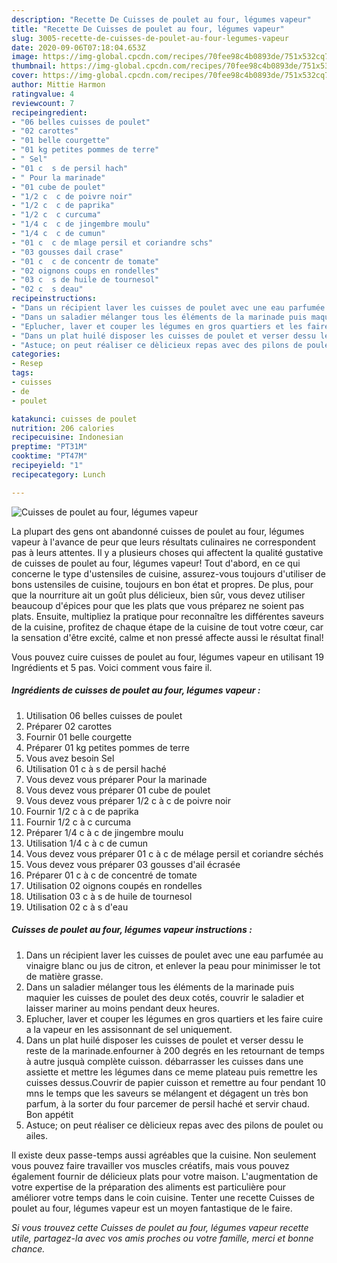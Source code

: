 ```yaml
---
description: "Recette De Cuisses de poulet au four, légumes vapeur"
title: "Recette De Cuisses de poulet au four, légumes vapeur"
slug: 3005-recette-de-cuisses-de-poulet-au-four-legumes-vapeur
date: 2020-09-06T07:18:04.653Z
image: https://img-global.cpcdn.com/recipes/70fee98c4b0893de/751x532cq70/cuisses-de-poulet-au-four-legumes-vapeur-photo-principale-de-la-recette.jpg
thumbnail: https://img-global.cpcdn.com/recipes/70fee98c4b0893de/751x532cq70/cuisses-de-poulet-au-four-legumes-vapeur-photo-principale-de-la-recette.jpg
cover: https://img-global.cpcdn.com/recipes/70fee98c4b0893de/751x532cq70/cuisses-de-poulet-au-four-legumes-vapeur-photo-principale-de-la-recette.jpg
author: Mittie Harmon
ratingvalue: 4
reviewcount: 7
recipeingredient:
- "06 belles cuisses de poulet"
- "02 carottes"
- "01 belle courgette"
- "01 kg petites pommes de terre"
- " Sel"
- "01 c  s de persil hach"
- " Pour la marinade"
- "01 cube de poulet"
- "1/2 c  c de poivre noir"
- "1/2 c  c de paprika"
- "1/2 c  c curcuma"
- "1/4 c  c de jingembre moulu"
- "1/4 c  c de cumun"
- "01 c  c de mlage persil et coriandre schs"
- "03 gousses dail crase"
- "01 c  c de concentr de tomate"
- "02 oignons coups en rondelles"
- "03 c  s de huile de tournesol"
- "02 c  s deau"
recipeinstructions:
- "Dans un récipient laver les cuisses de poulet avec une eau parfumée au vinaigre blanc ou jus de citron, et enlever la peau pour minimisser le tot de matière grasse."
- "Dans un saladier mélanger tous les éléments de la marinade puis maquier les cuisses de poulet des deux cotés, couvrir le saladier et laisser mariner au moins pendant deux heures."
- "Eplucher, laver et couper les légumes en gros quartiers et les faire cuire a la vapeur en les assisonnant de sel uniquement."
- "Dans un plat huilé disposer les cuisses de poulet et verser dessu le reste de la marinade.enfourner à 200 degrés en les retournant de temps à autre jusquà complète cuisson. débarrasser les cuisses dans une assiette et mettre les légumes dans ce meme plateau puis remettre les cuisses dessus.Couvrir de papier cuisson et remettre au four pendant 10 mns le temps que les saveurs se mélangent et dégagent un très bon parfum, à la sorter du four parcemer de persil haché et servir chaud. Bon appétit"
- "Astuce; on peut réaliser ce dèlicieux repas avec des pilons de poulet ou ailes."
categories:
- Resep
tags:
- cuisses
- de
- poulet

katakunci: cuisses de poulet 
nutrition: 206 calories
recipecuisine: Indonesian
preptime: "PT31M"
cooktime: "PT47M"
recipeyield: "1"
recipecategory: Lunch

---
```



![Cuisses de poulet au four, légumes vapeur](https://img-global.cpcdn.com/recipes/70fee98c4b0893de/751x532cq70/cuisses-de-poulet-au-four-legumes-vapeur-photo-principale-de-la-recette.jpg)

La plupart des gens ont abandonné cuisses de poulet au four, légumes vapeur à l'avance de peur que leurs résultats culinaires ne correspondent pas à leurs attentes. Il y a plusieurs choses qui affectent la qualité gustative de cuisses de poulet au four, légumes vapeur! Tout d'abord, en ce qui concerne le type d'ustensiles de cuisine, assurez-vous toujours d'utiliser de bons ustensiles de cuisine, toujours en bon état et propres. De plus, pour que la nourriture ait un goût plus délicieux, bien sûr, vous devez utiliser beaucoup d'épices pour que les plats que vous préparez ne soient pas plats. Ensuite, multipliez la pratique pour reconnaître les différentes saveurs de la cuisine, profitez de chaque étape de la cuisine de tout votre cœur, car la sensation d'être excité, calme et non pressé affecte aussi le résultat final!

<!--inarticleads1-->

Vous pouvez cuire cuisses de poulet au four, légumes vapeur en utilisant 19 Ingrédients et 5 pas. Voici comment vous faire il.

##### Ingrédients de cuisses de poulet au four, légumes vapeur :

1. Utilisation 06 belles cuisses de poulet
1. Préparer 02 carottes
1. Fournir 01 belle courgette
1. Préparer 01 kg petites pommes de terre
1. Vous avez besoin  Sel
1. Utilisation 01 c à s de persil haché
1. Vous devez vous préparer  Pour la marinade
1. Vous devez vous préparer 01 cube de poulet
1. Vous devez vous préparer 1/2 c à c de poivre noir
1. Fournir 1/2 c à c de paprika
1. Fournir 1/2 c à c curcuma
1. Préparer 1/4 c à c de jingembre moulu
1. Utilisation 1/4 c à c de cumun
1. Vous devez vous préparer 01 c à c de mélage persil et coriandre séchés
1. Vous devez vous préparer 03 gousses d&#39;ail écrasée
1. Préparer 01 c à c de concentré de tomate
1. Utilisation 02 oignons coupés en rondelles
1. Utilisation 03 c à s de huile de tournesol
1. Utilisation 02 c à s d&#39;eau




<!--inarticleads2-->

##### Cuisses de poulet au four, légumes vapeur instructions :

1. Dans un récipient laver les cuisses de poulet avec une eau parfumée au vinaigre blanc ou jus de citron, et enlever la peau pour minimisser le tot de matière grasse.
1. Dans un saladier mélanger tous les éléments de la marinade puis maquier les cuisses de poulet des deux cotés, couvrir le saladier et laisser mariner au moins pendant deux heures.
1. Eplucher, laver et couper les légumes en gros quartiers et les faire cuire a la vapeur en les assisonnant de sel uniquement.
1. Dans un plat huilé disposer les cuisses de poulet et verser dessu le reste de la marinade.enfourner à 200 degrés en les retournant de temps à autre jusquà complète cuisson. débarrasser les cuisses dans une assiette et mettre les légumes dans ce meme plateau puis remettre les cuisses dessus.Couvrir de papier cuisson et remettre au four pendant 10 mns le temps que les saveurs se mélangent et dégagent un très bon parfum, à la sorter du four parcemer de persil haché et servir chaud. Bon appétit
1. Astuce; on peut réaliser ce dèlicieux repas avec des pilons de poulet ou ailes.




<!--inarticleads1-->

<p>
Il existe deux passe-temps aussi agréables que la cuisine. Non seulement vous pouvez faire travailler vos muscles créatifs, mais vous pouvez également fournir de délicieux plats pour votre maison. L'augmentation de votre expertise de la préparation des aliments est particulière pour améliorer votre temps dans le coin cuisine. Tenter une recette Cuisses de poulet au four, légumes vapeur est un moyen fantastique de le faire.
</p>

<p>
<i>Si vous trouvez cette Cuisses de poulet au four, légumes vapeur recette utile, partagez-la avec vos amis proches ou votre famille, merci et bonne chance.</i>
</p>
